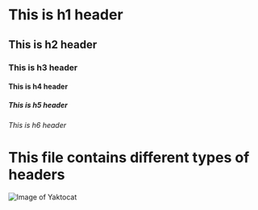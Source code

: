 # This is h1 header
## This is h2 header
### This is h3 header
#### This is h4 header
##### This is h5 header
###### This is h6 header
# This file contains different types of headers
![Image of Yaktocat](https://octodex.github.com/images/yaktocat.png)
